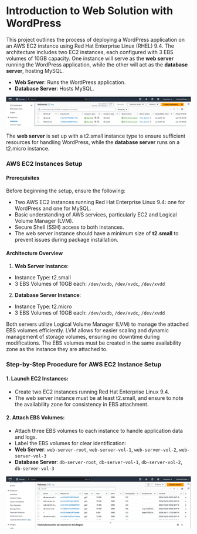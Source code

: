 # Introduction to Web Solution with WordPress

This project outlines the process of deploying a WordPress application on an AWS EC2 instance using Red Hat Enterprise Linux (RHEL) 9.4. The architecture includes two EC2 instances, each configured with 3 EBS volumes of 10GB capacity. One instance will serve as the **web server** running the WordPress application, while the other will act as the **database server**, hosting MySQL. 

- **Web Server**: Runs the WordPress application.
- **Database Server**: Hosts MySQL.

![img](images/1.png)

The **web server** is set up with a t2.small instance type to ensure sufficient resources for handling WordPress, while the **database server** runs on a t2.micro instance.

### AWS EC2 Instances Setup

#### Prerequisites
Before beginning the setup, ensure the following:

- Two AWS EC2 instances running Red Hat Enterprise Linux 9.4: one for WordPress and one for MySQL.
- Basic understanding of AWS services, particularly EC2 and Logical Volume Manager (LVM).
- Secure Shell (SSH) access to both instances.
- The web server instance should have a minimum size of **t2.small** to prevent issues during package installation.

#### Architecture Overview
1. **Web Server Instance**:
 - Instance Type: t2.small
 - 3 EBS Volumes of 10GB each: `/dev/xvdb`, `/dev/xvdc`, `/dev/xvdd`

2. **Database Server Instance**:
 - Instance Type: t2.micro
 - 3 EBS Volumes of 10GB each: `/dev/xvdb`, `/dev/xvdc`, `/dev/xvdd`

Both servers utilize Logical Volume Manager (LVM) to manage the attached EBS volumes efficiently. LVM allows for easier scaling and dynamic management of storage volumes, ensuring no downtime during modifications. The EBS volumes must be created in the same availability zone as the instance they are attached to.

### Step-by-Step Procedure for AWS EC2 Instance Setup

#### 1. Launch EC2 Instances:
- Create two EC2 instances running Red Hat Enterprise Linux 9.4.
- The web server instance must be at least t2.small, and ensure to note the availability zone for consistency in EBS attachment.

#### 2. Attach EBS Volumes:
- Attach three EBS volumes to each instance to handle application data and logs.
- Label the EBS volumes for clear identification:
 - **Web Server**: `web-server-root`, `web-server-vol-1`, `web-server-vol-2`, `web-server-vol-3`
 - **Database Server**: `db-server-root`, `db-server-vol-1`, `db-server-vol-2`, `db-server-vol-3`

![img](images/2.png)

